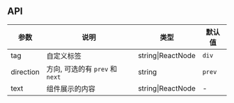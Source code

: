 
## API

| 参数 | 说明 | 类型 | 默认值 |
| --- | --- | --- | --- |
| tag | 自定义标签 | string\|ReactNode | `div` |
| direction | 方向, 可选的有 `prev` 和 `next` | string | `prev` |
| text | 组件展示的内容 | string\|ReactNode | - |
